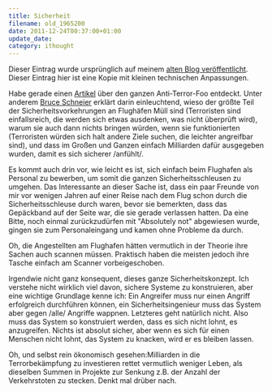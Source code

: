 ```yaml
---
title: Sicherheit
filename: old_1965200
date: 2011-12-24T00:37:00+01:00
update_date:
category: ithought
---
```

Dieser Eintrag wurde ursprünglich auf meinem [alten Blog veröffentlicht](https://stu.blogger.de/stories/1965200/). Dieser Eintrag hier ist eine Kopie mit kleinen technischen Anpassungen.

Habe gerade einen [Artikel](http://www.vanityfair.com/culture/features/2011/12/tsa-insanity-201112#) über den ganzen Anti-Terror-Foo entdeckt. Unter anderem [Bruce Schneier](http://de.wikipedia.org/wiki/Bruce_Schneier) erklärt darin einleuchtend, wieso der größte Teil der Sicherheitsvorkehrungen an Flughäfen Müll sind (Terroristen sind einfallsreich, die werden sich etwas ausdenken, was nicht überprüft wird), warum sie auch dann nichts bringen würden, wenn sie funktionierten (Terroristen würden sich halt andere Ziele suchen, die leichter angreifbar sind), und dass im Großen und Ganzen einfach Milliarden dafür ausgegeben wurden, damit es sich sicherer /anfühlt/.

Es kommt auch drin vor, wie leicht es ist, sich einfach beim Flughafen als Personal zu bewerben, um somit die ganzen Sicherheitsschleusen zu umgehen. Das Interessante an dieser Sache ist, dass ein paar Freunde von mir vor wenigen Jahren auf einer Reise nach dem Flug schon durch die Sicherheitsschleuse durch waren, bevor sie bemerkten, dass das Gepäckband auf der Seite war, die sie gerade verlassen hatten. Da eine Bitte, noch einmal zurückzudürfen mit "Absolutely not" abgewiesen wurde, gingen sie zum Personaleingang und kamen ohne Probleme da durch.

Oh, die Angestellten am Flughafen hätten vermutlich in der Theorie ihre Sachen auch scannen müssen. Praktisch haben die meisten jedoch ihre Tasche einfach am Scanner vorbeigeschoben.

Irgendwie nicht ganz konsequent, dieses ganze Sicherheitskonzept. Ich verstehe nicht wirklich viel davon, sichere Systeme zu konstruieren, aber eine wichtige Grundlage kenne ich: Ein Angreifer muss nur einen Angriff erfolgreich durchführen können, ein Sicherheitsingenieur muss das System aber gegen /alle/ Angriffe wappnen. Letzteres geht natürlich nicht. Also muss das System so konstruiert werden, dass es sich nicht lohnt, es anzugreifen. Nichts ist absolut sicher, aber wenn es sich für einen Menschen nicht lohnt, das System zu knacken, wird er es bleiben lassen.

Oh, und selbst rein ökonomisch gesehen:Milliarden in die Terrorbekämpfung zu investieren rettet vermutlich weniger Leben, als dieselben Summen in Projekte zur Senkung z.B. der Anzahl der Verkehrstoten zu stecken. Denkt mal drüber nach.
